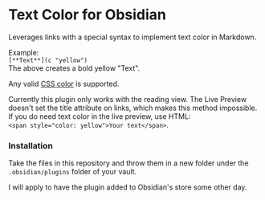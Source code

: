 # Text Color for Obsidian

Leverages links with a special syntax to implement text color in Markdown.

Example:  
`[**Text**](c "yellow")`  
The above creates a bold yellow "Text".

Any valid [CSS color](https://developer.mozilla.org/en-US/docs/Web/CSS/color_value) is supported.

Currently this plugin only works with the reading view. The Live Preview doesn't set the title attribute on links, which makes this method impossible.  
If you do need text color in the live preview, use HTML:  
`<span style="color: yellow">Your text</span>`.

### Installation

Take the files in this repository and throw them in a new folder under the `.obsidian/plugins` folder of your vault.

I will apply to have the plugin added to Obsidian's store some other day.